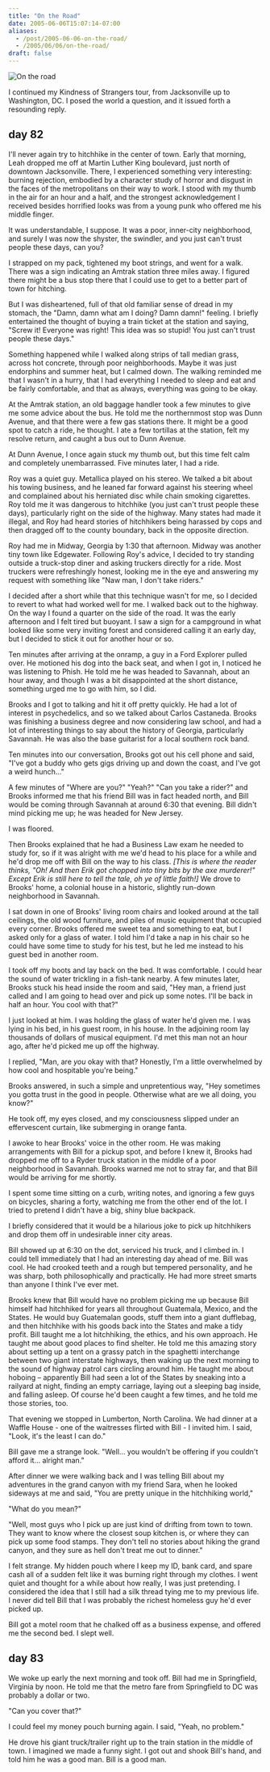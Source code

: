```yaml
---
title: "On the Road"
date: 2005-06-06T15:07:14-07:00
aliases:
  - /post/2005-06-06-on-the-road/
  - /2005/06/06/on-the-road/
draft: false
---
```


![On the road](/img/on-the-road/on-the-road.jpg)

I continued my Kindness of Strangers tour, from Jacksonville up to Washington, DC. I posed the world a question, and it issued forth a resounding reply.

## day 82

I'll never again try to hitchhike in the center of town. Early that morning, Leah dropped me off at Martin Luther King boulevard, just north of downtown Jacksonville. There, I experienced something very interesting: burning rejection, embodied by a character study of horror and disgust in the faces of the metropolitans on their way to work. I stood with my thumb in the air for an hour and a half, and the strongest acknowledgement I received besides horrified looks was from a young punk who offered me his middle finger.

It was understandable, I suppose. It was a poor, inner-city neighborhood, and surely I was now the shyster, the swindler, and you just can't trust people these days, can you?

I strapped on my pack, tightened my boot strings, and went for a walk. There was a sign indicating an Amtrak station three miles away. I figured there might be a bus stop there that I could use to get to a better part of town for hitching.

But I was disheartened, full of that old familiar sense of dread in my stomach, the "Damn, damn what am I doing? Damn damn!" feeling. I briefly entertained the thought of buying a train ticket at the station and saying, "Screw it! Everyone was right! This idea was so stupid! You just can't trust people these days."

Something happened while I walked along strips of tall median grass, across hot concrete, through poor neighborhoods. Maybe it was just endorphins and summer heat, but I calmed down. The walking reminded me that I wasn't in a hurry, that I had everything I needed to sleep and eat and be fairly comfortable, and that as always, everything was going to be okay.

At the Amtrak station, an old baggage handler took a few minutes to give me some advice about the bus. He told me the northernmost stop was Dunn Avenue, and that there were a few gas stations there. It might be a good spot to catch a ride, he thought. I ate a few tortillas at the station, felt my resolve return, and caught a bus out to Dunn Avenue.

At Dunn Avenue, I once again stuck my thumb out, but this time felt calm and completely unembarrassed. Five minutes later, I had a ride.

Roy was a quiet guy. Metallica played on his stereo. We talked a bit about his towing business, and he leaned far forward against his steering wheel and complained about his herniated disc while chain smoking cigarettes. Roy told me it was dangerous to hitchhike (you just can't trust people these days), particularly right on the side of the highway. Many states had made it illegal, and Roy had heard stories of hitchhikers being harassed by cops and then dragged off to the county boundary, back in the opposite direction.

Roy had me in Midway, Georgia by 1:30 that afternoon. Midway was another tiny town like Edgewater. Following Roy's advice, I decided to try standing outside a truck-stop diner and asking truckers directly for a ride. Most truckers were refreshingly honest, looking me in the eye and answering my request with something like "Naw man, I don't take riders."

I decided after a short while that this technique wasn't for me, so I decided to revert to what had worked well for me. I walked back out to the highway. On the way I found a quarter on the side of the road. It was the early afternoon and I felt tired but buoyant. I saw a sign for a campground in what looked like some very inviting forest and considered calling it an early day, but I decided to stick it out for another hour or so.

Ten minutes after arriving at the onramp, a guy in a Ford Explorer pulled over. He motioned his dog into the back seat, and when I got in, I noticed he was listening to Phish. He told me he was headed to Savannah, about an hour away, and though I was a bit disappointed at the short distance, something urged me to go with him, so I did.

Brooks and I got to talking and hit it off pretty quickly. He had a lot of interest in psychedelics, and so we talked about Carlos Castaneda. Brooks was finishing a business degree and now considering law school, and had a lot of interesting things to say about the history of Georgia, particularly Savannah. He was also the base guitarist for a local southern rock band.

Ten minutes into our conversation, Brooks got out his cell phone and said, "I've got a buddy who gets gigs driving up and down the coast, and I've got a weird hunch…"

A few minutes of "Where are you?" "Yeah?" "Can you take a rider?" and Brooks informed me that his friend Bill was in fact headed north, and Bill would be coming through Savannah at around 6:30 that evening. Bill didn't mind picking me up; he was headed for New Jersey.

I was floored.

Then Brooks explained that he had a Business Law exam he needed to study for, so if it was alright with me we'd head to his place for a while and he'd drop me off with Bill on the way to his class. *[This is where the reader thinks, "Oh! And then Erik got chopped into tiny bits by the axe murderer!" Except Erik is still here to tell the tale, oh ye of little faith!]* We drove to Brooks' home, a colonial house in a historic, slightly run-down neighborhood in Savannah.

I sat down in one of Brooks' living room chairs and looked around at the tall ceilings, the old wood furniture, and piles of music equipment that occupied every corner. Brooks offered me sweet tea and something to eat, but I asked only for a glass of water. I told him I'd take a nap in his chair so he could have some time to study for his test, but he led me instead to his guest bed in another room.

I took off my boots and lay back on the bed. It was comfortable. I could hear the sound of water trickling in a fish-tank nearby. A few minutes later, Brooks stuck his head inside the room and said, "Hey man, a friend just called and I am going to head over and pick up some notes. I'll be back in half an hour. You cool with that?"

I just looked at him. I was holding the glass of water he'd given me. I was lying in his bed, in his guest room, in his house. In the adjoining room lay thousands of dollars of musical equipment. I'd met this man not an hour ago, after he'd picked me up off the highway.

I replied, "Man, are *you* okay with that? Honestly, I'm a little overwhelmed by how cool and hospitable you're being."

Brooks answered, in such a simple and unpretentious way, "Hey sometimes you gotta trust in the good in people. Otherwise what are we all doing, you know?"

He took off, my eyes closed, and my consciousness slipped under an effervescent curtain, like submerging in orange fanta.

I awoke to hear Brooks' voice in the other room. He was making arrangements with Bill for a pickup spot, and before I knew it, Brooks had dropped me off to a Ryder truck station in the middle of a poor neighborhood in Savannah. Brooks warned me not to stray far, and that Bill would be arriving for me shortly.

I spent some time sitting on a curb, writing notes, and ignoring a few guys on bicycles, sharing a forty, watching me from the other end of the lot. I tried to pretend I didn't have a big, shiny blue backpack.

I briefly considered that it would be a hilarious joke to pick up hitchhikers and drop them off in undesirable inner city areas.

Bill showed up at 6:30 on the dot, serviced his truck, and I climbed in. I could tell immediately that I had an interesting day ahead of me. Bill was cool. He had crooked teeth and a rough but tempered personality, and he was sharp, both philosophically and practically. He had more street smarts than anyone I think I've ever met.

Brooks knew that Bill would have no problem picking me up because Bill himself had hitchhiked for years all throughout Guatemala, Mexico, and the States. He would buy Guatemalan goods, stuff them into a giant dufflebag, and then hitchhike with his goods back into the States and make a tidy profit. Bill taught me a lot hitchhiking, the ethics, and his own approach. He taught me about good places to find shelter. He told me this amazing story about setting up a tent on a grassy patch in the spaghetti interchange between two giant interstate highways, then waking up the next morning to the sound of highway patrol cars circling around him. He taught me about hoboing – apparently Bill had seen a lot of the States by sneaking into a railyard at night, finding an empty carriage, laying out a sleeping bag inside, and falling asleep. Of course he'd been caught a few times, and he told me those stories, too.

That evening we stopped in Lumberton, North Carolina. We had dinner at a Waffle House - one of the waitresses flirted with Bill - I invited him. I said, "Look, it's the least I can do."

Bill gave me a strange look. "Well... you wouldn't be offering if you couldn't afford it… alright man."

After dinner we were walking back and I was telling Bill about my adventures in the grand canyon with my friend Sara, when he looked sideways at me and said, "You are pretty unique in the hitchhiking world,"

"What do you mean?"

"Well, most guys who I pick up are just kind of drifting from town to town. They want to know where the closest soup kitchen is, or where they can pick up some food stamps. They don't tell no stories about hiking the grand canyon, and they sure as hell don't treat me out to dinner."

I felt strange. My hidden pouch where I keep my ID, bank card, and spare cash all of a sudden felt like it was burning right through my clothes. I went quiet and thought for a while about how really, I was just pretending. I considered the idea that I still had a silk thread tying me to my previous life. I never did tell Bill that I was probably the richest homeless guy he'd ever picked up.

Bill got a motel room that he chalked off as a business expense, and offered me the second bed. I slept well.

## day 83

We woke up early the next morning and took off. Bill had me in Springfield, Virginia by noon. He told me that the metro fare from Springfield to DC was probably a dollar or two.

"Can you cover that?"

I could feel my money pouch burning again. I said, "Yeah, no problem."

He drove his giant truck/trailer right up to the train station in the middle of town. I imagined we made a funny sight. I got out and shook Bill's hand, and told him he was a good man. Bill is a good man.
